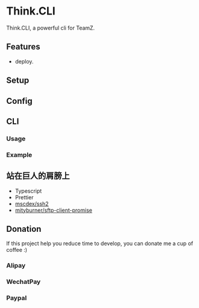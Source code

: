 # Think.CLI

Think.CLI, a powerful cli for TeamZ.

## Features

- deploy.

## Setup

## Config

## CLI

### Usage

### Example

## 站在巨人的肩膀上

- Typescript
- Prettier
- [mscdex/ssh2](https://github.com/mscdex/ssh2)
- [mityburner/sftp-client-promise](https://github.com/mityburner/sftp-client-promise)

## Donation

If this project help you reduce time to develop, you can donate me a cup of coffee :)

### Alipay

### WechatPay

### Paypal
